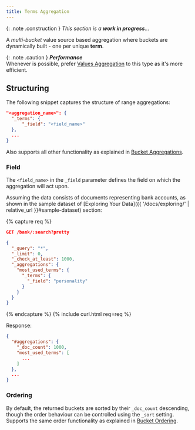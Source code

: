 ```yaml
---
title: Terms Aggregation
---
```


{: .note .construction }
_This section is a **work in progress**..._


A _multi-bucket_ value source based aggregation where buckets are dynamically
built - one per unique **term**.

{: .note .caution }
**_Performance_**<br>
Whenever is possible, prefer [Values Aggregation](../values-aggregation) to this type as
it's more efficient.


## Structuring

The following snippet captures the structure of range aggregations:

```json
"<aggregation_name>": {
  "_terms": {
      "_field": "<field_name>"
  },
  ...
}
```

Also supports all other functionality as explained in [Bucket Aggregations](..#structuring).

### Field

The `<field_name>` in the `_field` parameter defines the field on which the
aggregation will act upon.

Assuming the data consists of documents representing bank accounts, as shown in
the sample dataset of [Exploring Your Data]({{ '/docs/exploring/' | relative_url }}#sample-dataset)
section:

{% capture req %}

```json
GET /bank/:search?pretty

{
  "_query": "*",
  "_limit": 0,
  "_check_at_least": 1000,
  "_aggregations": {
    "most_used_terms": {
      "_terms": {
        "_field": "personality"
      }
    }
  }
}
```
{% endcapture %}
{% include curl.html req=req %}

Response:

```json
{
  "#aggregations": {
    "_doc_count": 1000,
    "most_used_terms": [
      ...
    ]
  },
  ...
}
```

### Ordering

By default, the returned buckets are sorted by their `_doc_count` descending,
though the order behaviour can be controlled using the `_sort` setting. Supports
the same order functionality as explained in [Bucket Ordering](..#ordering).
